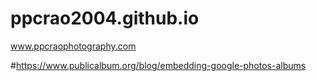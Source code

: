 # ppcrao2004.github.io
www.ppcraophotography.com


#https://www.publicalbum.org/blog/embedding-google-photos-albums
